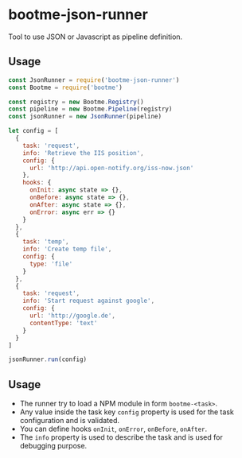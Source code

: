 # bootme-json-runner

Tool to use JSON or Javascript as pipeline definition.

## Usage

```js
const JsonRunner = require('bootme-json-runner')
const Bootme = require('bootme')

const registry = new Bootme.Registry()
const pipeline = new Bootme.Pipeline(registry)
const jsonRunner = new JsonRunner(pipeline)

let config = [
  {
    task: 'request',
    info: 'Retrieve the IIS position',
    config: {
      url: 'http://api.open-notify.org/iss-now.json'
    },
    hooks: {
      onInit: async state => {},
      onBefore: async state => {},
      onAfter: async state => {},
      onError: async err => {}
    }
  },
  {
    task: 'temp',
    info: 'Create temp file',
    config: {
      type: 'file'
    }
  },
  {
    task: 'request',
    info: 'Start request against google',
    config: {
      url: 'http://google.de',
      contentType: 'text'
    }
  }
]

jsonRunner.run(config)

```

## Usage

- The runner try to load a NPM module in form `bootme-<task>`.
- Any value inside the task key `config` property is used for the task configuration and is validated.
- You can define hooks `onInit`, `onError`, `onBefore`, `onAfter`.
- The `info` property is used to describe the task and is used for debugging purpose.
